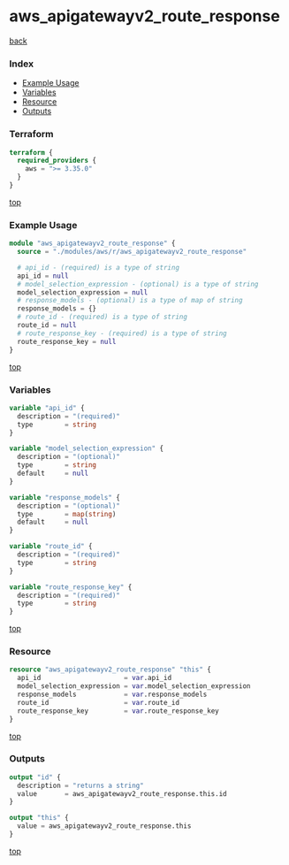 # aws_apigatewayv2_route_response

[back](../aws.md)

### Index

- [Example Usage](#example-usage)
- [Variables](#variables)
- [Resource](#resource)
- [Outputs](#outputs)

### Terraform

```terraform
terraform {
  required_providers {
    aws = ">= 3.35.0"
  }
}
```

[top](#index)

### Example Usage

```terraform
module "aws_apigatewayv2_route_response" {
  source = "./modules/aws/r/aws_apigatewayv2_route_response"

  # api_id - (required) is a type of string
  api_id = null
  # model_selection_expression - (optional) is a type of string
  model_selection_expression = null
  # response_models - (optional) is a type of map of string
  response_models = {}
  # route_id - (required) is a type of string
  route_id = null
  # route_response_key - (required) is a type of string
  route_response_key = null
}
```

[top](#index)

### Variables

```terraform
variable "api_id" {
  description = "(required)"
  type        = string
}

variable "model_selection_expression" {
  description = "(optional)"
  type        = string
  default     = null
}

variable "response_models" {
  description = "(optional)"
  type        = map(string)
  default     = null
}

variable "route_id" {
  description = "(required)"
  type        = string
}

variable "route_response_key" {
  description = "(required)"
  type        = string
}
```

[top](#index)

### Resource

```terraform
resource "aws_apigatewayv2_route_response" "this" {
  api_id                     = var.api_id
  model_selection_expression = var.model_selection_expression
  response_models            = var.response_models
  route_id                   = var.route_id
  route_response_key         = var.route_response_key
}
```

[top](#index)

### Outputs

```terraform
output "id" {
  description = "returns a string"
  value       = aws_apigatewayv2_route_response.this.id
}

output "this" {
  value = aws_apigatewayv2_route_response.this
}
```

[top](#index)